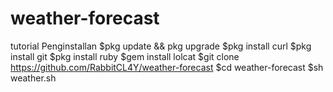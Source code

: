 # weather-forecast
tutorial Penginstallan
$pkg update && pkg upgrade
$pkg install curl
$pkg install git
$pkg install ruby
$gem install lolcat
$git clone https://github.com/RabbitCL4Y/weather-forecast
$cd weather-forecast
$sh weather.sh
